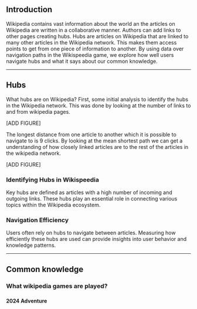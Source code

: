 
## Introduction
Wikipedia contains vast information about the world an the articles on Wikipedia are written in a collaborative manner. Authors can add links to other pages creating hubs. Hubs are articles on Wikipedia that are linked to many other articles in the Wikipedia network. This makes them access points to get from one piece of information to another. By using data over navigation paths in the Wikispeedia game, we explore how well users navigate hubs and what it says about our common knowledge.

---
## Hubs
What hubs are on Wikipedia? First, some initial analysis to identify the hubs in the Wikipedia network. This was done by looking at the number of links to and from wikipedia pages. 

[ADD FIGURE]

The longest distance from one article to another which it is possible to navigate to is 9 clicks. By looking at the mean shortest path we can get a understanding of how closely linked articles are to the rest of the articles in the wikipedia network.

[ADD FIGURE]

### Identifying Hubs in Wikispeedia
Key hubs are defined as articles with a high number of incoming and outgoing links. These hubs play an essential role in connecting various topics within the Wikipedia ecosystem.

### Navigation Efficiency
Users often rely on hubs to navigate between articles. Measuring how efficiently these hubs are used can provide insights into user behavior and knowledge patterns.

---
## Common knowledge

### What wikipedia games are played?

### 

**2024 Adventure**